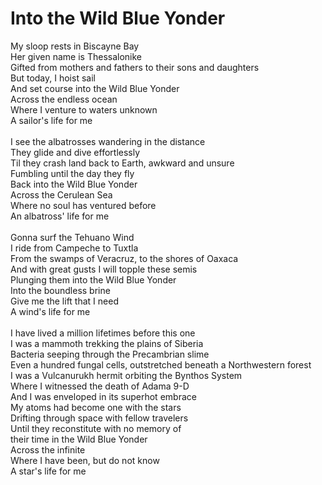 # Into the Wild Blue Yonder

My sloop rests in Biscayne Bay<br />
Her given name is Thessalonike<br />
Gifted from mothers and fathers to their sons and daughters<br />
But today, I hoist sail<br />
And set course into the Wild Blue Yonder<br />
Across the endless ocean<br />
Where I venture to waters unknown<br />
A sailor's life for me<br />
<br />
I see the albatrosses wandering in the distance<br />
They glide and dive effortlessly<br />
Til they crash land back to Earth, awkward and unsure<br />
Fumbling until the day they fly<br />
Back into the Wild Blue Yonder<br />
Across the Cerulean Sea<br />
Where no soul has ventured before<br />
An albatross' life for me<br />
<br />
Gonna surf the Tehuano Wind<br />
I ride from Campeche to Tuxtla<br />
From the swamps of Veracruz, to the shores of Oaxaca<br />
And with great gusts I will topple these semis<br />
Plunging them into the Wild Blue Yonder<br />
Into the boundless brine<br />
Give me the lift that I need<br />
A wind's life for me<br />
<br />
I have lived a million lifetimes before this one<br />
I was a mammoth trekking the plains of Siberia<br />
Bacteria seeping through the Precambrian slime<br />
Even a hundred fungal cells, outstretched beneath a Northwestern forest<br />
I was a Vulcanurukh hermit orbiting the Bynthos System<br />
Where I witnessed the death of Adama 9-D<br />
And I was enveloped in its superhot embrace<br />
My atoms had become one with the stars<br />
Drifting through space with fellow travelers<br />
Until they reconstitute with no memory of<br />
their time in the Wild Blue Yonder<br />
Across the infinite<br />
Where I have been, but do not know<br />
A star's life for me
